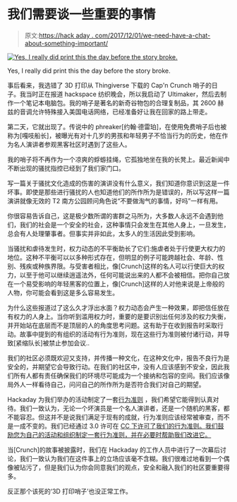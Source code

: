 # 我们需要谈一些重要的事情

> 原文:[https://hack aday . com/2017/12/01/we-need-have-a-chat-about-something-important/](https://hackaday.com/2017/12/01/we-need-to-have-a-chat-about-something-important/)

[![Yes, I really did print this the day before the story broke.](../Images/13378d03a8567dbd0dd34c5765e0b2d6.png)](https://hackaday.com/wp-content/uploads/2017/11/3d-printed-whistle.jpg)

Yes, I really did print this the day before the story broke.

事后看来，我选错了 3D 打印从 Thingiverse 下载的 Cap'n Crunch 哨子的日子。我当时正在报道 hackspace 纺织晚会，所以我启动了 Ultimaker，然后去制作一个笔记本电脑包。我的哨子是著名的新奇谷物包的合理复制品，其 2600 赫兹的音调允许特殊接入美国电话网络，已经准备好让我在回家的路上带走。

第二天，它就出现了。传说中的 phreaker[约翰·德雷珀]，在使用免费哨子后也被称为[嘎吱船长]，被曝光有对十几岁的男孩和年轻男子不恰当行为的历史，他在作为名人演讲者参观黑客社区时遇到了这些人。

我的哨子将不再作为一个凉爽的蜉蝣挂绳，它孤独地坐在我的长凳上。最近新闻中不断出现的骚扰指控已经到了我们家门口。

写一篇关于骚扰文化造成的伤害的演讲没有什么意义，我们知道你意识到这是一件坏事。即使是那些进行骚扰的人也知道他们的所作所为是错误的，所以写这样一篇演讲就像无效的 T2 南方公园顾问角色说“不要做淘气的事情，好吗”一样有用。

你很容易告诉自己，这是极少数所谓的害群之马所为，大多数人永远不会遇到他们，我们的社会是一个安全的社会，这种事情只会发生在其他人身上，一旦发生，总会有人处理肇事者。但事实并非如此，太多人的生活因此受到影响。

当骚扰和虐待发生时，权力动态的不平衡助长了它们:施虐者处于行使更大权力的地位。这种不平衡可以以多种形式存在，但明显的例子可能跨越社会、年龄、性别、残疾或种族界限。与受害者相比，像[Crunch]这样的名人可以行使巨大的权力，以至于他可以继续逍遥法外，任何可能说出来的人都不会被相信。把你自己放在一个易受影响的年轻黑客的位置上，像[Crunch]这样的人对他来说是上帝般的人物，你可能会看到这是多么容易发生。

为什么这些报道过了这么久才浮出水面？权力动态会产生一种效果，即把信任放在有权力的人身上。当你听到滥用权力时，重要的是要识别出任何涉及的权力失衡，并开始站在底层而不是顶层的人的角度思考问题。这有助于在收到报告时采取行动。故事中提到的有组织的活动有行为准则，现在这些行为准则被付诸行动，并导致[紧缩队长]被禁止参加会议..

我们的社区必须既欢迎又支持，并传播一种文化，在这种文化中，报告不良行为是安全的，并期望它会导致行动。在我们的社区中，没有人应该感到不安全，因此我们所有人都有责任确保我们的环境尽可能成为一个接纳和包容的空间。我们应该像局外人一样看待自己，问问自己的所作所为是否符合我们对自己的期望。

Hackaday 为我们举办的活动制定了一套[行为准则](https://hackaday.io/project/28093-code-of-conduct) ，我们希望它能得到认真对待。我们一致认为，无论一个坏演员是一个名人演讲者，还是一个随机的黑客，都不能容忍。但这并不是说我们满足于现有的成就，行为准则应该经常被审查，而不是一成不变的。我们已经通过 3.0 许可在 [CC 下许可了我们的行为准则。我们鼓励您为自己的活动和组织制定一套行为准则，并在必要时帮助我们改进它。](https://creativecommons.org/licenses/by/3.0/)

当[Crunch]的故事被披露时，我们在 Hackaday 的工作人员中进行了一次幕后讨论，我们一致认为我们在这件事上的立场应该毫不含糊。我们很难过地看到一个偶像被玷污了，但是我们认为你会同意我们的观点，安全和融入我们的社区要重要得多。

反正那个该死的‘3D 打印哨子’也没正常工作。